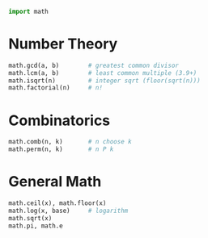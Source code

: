 ```python
import math
```
# Number Theory
```python
math.gcd(a, b)        # greatest common divisor
math.lcm(a, b)        # least common multiple (3.9+)
math.isqrt(n)         # integer sqrt (floor(sqrt(n)))
math.factorial(n)     # n!
```
# Combinatorics
```python
math.comb(n, k)       # n choose k
math.perm(n, k)       # n P k
```
# General Math
```python
math.ceil(x), math.floor(x)
math.log(x, base)     # logarithm
math.sqrt(x)
math.pi, math.e
```
